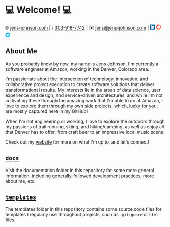 # 💻 Welcome! 💻

🌐 [jens-johnson.com](https://jens-johnson.com) | 📞 [303-918-7742](tel:+13039187742) | ✉️ [jens@jens-johnson.com](mailto:jens@jens-johnson.com) |
[![](.images/linkedin-logo.png)](https://www.linkedin.com/in/jens-johnson/)
[![](.images/reddit-logo.png)](https://www.reddit.com/user/jens-johnson)
[![](.images/twitter-logo.png)](https://twitter.com/JensJohnson9)

## About Me

As you probably know by now, my name is Jens Johnson. I'm currently a software engineer at Amazon, working in 
the Denver, Colorado area.

I'm passionate about the intersection of technology, innovation, and collaborative 
project execution to create software solutions that deliver transformational results. My interests lie in the areas 
of data science, user experience and design, and service-driven architectures, and while I'm not cultivating these 
through the amazing work that I'm able to do at Amazon, I love to explore them through my own side projects, which, 
lucky for you, are mostly captured here in my GitHub!

When I'm not engineering or working, I love to explore the outdoors through my passions of trail running, skiing, 
and hiking/camping, as well as enjoy all that Denver has to offer, from craft beer to an impressive local music scene.

Check out my [website](http://www.jens-johnson.com) for more on what I'm up to, and let's connect!

## [`docs`](docs)
Visit the documentation folder in this repository for some more general information, including generally-followed 
development practices, more about me, etc.

## [`templates`](templates)
The templates folder in this repository contains some source code files for templates I regularly use throughout 
projects, such as `.gitignore` or `html` files.
